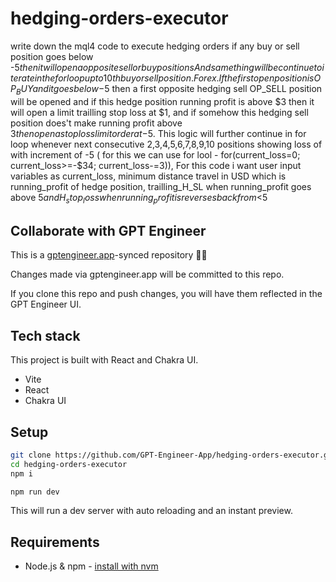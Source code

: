 # hedging-orders-executor

write down the mql4 code to execute hedging orders if any buy or sell position goes below -$5 then it will  open a opposite sell or buy positions And same thing will be continue to iterate in the for loop upto 10th buy or sell position. For ex. If the first open position is OP_BUY and it goes below -$5 then a first opposite hedging sell OP_SELL position will be opened and if this hedge position running profit is above $3 then it will open a limit trailling stop loss at $1, and if somehow this hedging sell position does't make running profit above $3 then open a stop loss limit order at -$5. This logic will further continue in for loop whenever next consecutive 2,3,4,5,6,7,8,9,10 positions showing loss of with increment of -5 ( for this we can use for lool - for(current_loss=0; current_loss>=-$34; current_loss-=3)), For this code i want user input variables as current_loss, minimum distance travel in USD which is running_profit of hedge position, trailling_H_SL when running_profit goes above $5 and H_stop_loss when running_profit is reverses back from <$5

## Collaborate with GPT Engineer

This is a [gptengineer.app](https://gptengineer.app)-synced repository 🌟🤖

Changes made via gptengineer.app will be committed to this repo.

If you clone this repo and push changes, you will have them reflected in the GPT Engineer UI.

## Tech stack

This project is built with React and Chakra UI.

- Vite
- React
- Chakra UI

## Setup

```sh
git clone https://github.com/GPT-Engineer-App/hedging-orders-executor.git
cd hedging-orders-executor
npm i
```

```sh
npm run dev
```

This will run a dev server with auto reloading and an instant preview.

## Requirements

- Node.js & npm - [install with nvm](https://github.com/nvm-sh/nvm#installing-and-updating)

